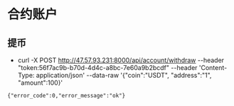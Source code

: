 # 合约账户

## 提币
* curl -X POST http://47.57.93.231:8000/api/account/withdraw --header "token:56f7ac9b-b70d-4d4c-a8bc-7e60a9b2bcdf" --header 'Content-Type: application/json' --data-raw '{"coin":"USDT", "address":"1", "amount":100}'
```
{"error_code":0,"error_message":"ok"}
```